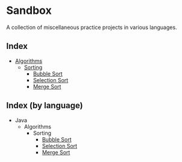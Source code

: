 # Sandbox
A collection of miscellaneous practice projects in various languages.

## Index
* [Algorithms](Algorithms)
  * [Sorting](Algorithms/Sorting)
    * [Bubble Sort](Algorithms/Sorting/BubbleSort)
    * [Selection Sort](Algorithms/Sorting/SelectionSort)
    * [Merge Sort](Algorithms/Sorting/MergeSort)

## Index (by language)
* Java
  * Algorithms
    * Sorting
      * [Bubble Sort](Algorithms/Sorting/BubbleSort/BubbleSort.java)
      * [Selection Sort](Algorithms/Sorting/SelectionSort/SelectionSort.java)
      * [Merge Sort](Algorithms/Sorting/MergeSort/MergeSort.java)
